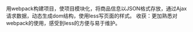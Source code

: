 用webpack构建项目，使项目模块化，将商品信息以JSON格式存放，通过Ajax请求数据，动态生成dom结构，使用less写页面的样式。
收获：更加熟悉对webpack的使用，感受到less的方便与易于维护。
